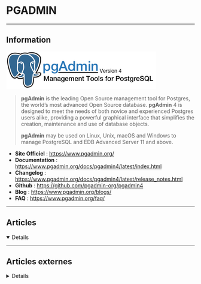 # PGADMIN
----

## <i class="fa-solid fa-hashtag"></i> Information

![Logo](../../_media/apps/pgadmin/pgadmin_logo.png ':size=250 :no-zoom')


> <i class="fa-solid fa-quote-left"></i> **pgAdmin** is the leading Open Source management tool for Postgres, the world’s most advanced Open Source database. **pgAdmin** 4 is designed to meet the needs of both novice and experienced Postgres users alike, providing a powerful graphical interface that simplifies the creation, maintenance and use of database objects.
>
> **pgAdmin** may be used on Linux, Unix, macOS and Windows to manage PostgreSQL and EDB Advanced Server 11 and above. <i class="fa-solid fa-quote-left fa-rotate-180"></i>


- <i class="fa-solid fa-globe"></i> **Site Officiel** : https://www.pgadmin.org/
- <i class="fa-solid fa-book"></i> **Documentation** : https://www.pgadmin.org/docs/pgadmin4/latest/index.html
- <i class="fa-solid fa-file-circle-question"></i> **Changelog** : https://www.pgadmin.org/docs/pgadmin4/latest/release_notes.html
- <i class="fa-brands fa-github"></i> **Github** : https://github.com/pgadmin-org/pgadmin4
- <i class="fab fa-blogger-b"></i> **Blog** : https://www.pgadmin.org/blogs/
- <i class="far fa-question-circle"></i> **FAQ** : https://www.pgadmin.org/faq/


---

## <i class="fa-regular fa-newspaper"></i> Articles

<details open>

</details>

---

## <i class="fa-solid fa-glasses"></i> Articles externes

<details>

- [Baisser l’impact de l’utilisation de PgAdmin 4 sur PostgreSQL](https://www.dsfc.net/logiciel-libre/postgresql/baisser-impact-utilisation-pgadmin-4-postgresql/)
- [How to Install pgAdmin 5 PostgreSQL Administration Tool on Debian 11](https://www.howtoforge.com/how-to-install-pgadmin-5-postgresql-ui-on-debian-11/)
- [How to Install pgAdmin4 on Ubuntu](https://linoxide.com/linux-how-to/how-install-pgadmin4-ubuntu/)
- [Installing pgAdmin 4 on Debian 10](https://linuxhint.com/install_pgadmin4_debian_10/)
- [pgAdmin Alternatives - PostgreSQL Database Management GUI ClusterControl](https://severalnines.com/database-blog/pgadmin-alternatives-postgresql-database-management-gui-clustercontrol)
- [pgAdmin in Docker: Provisioning connections and passwords](https://technology.amis.nl/2020/01/02/pgadmin-in-docker-provision-connections-and-passwords/)

</details>
